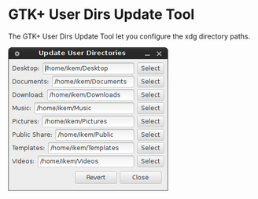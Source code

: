 # GTK+ User Dirs Update Tool

The GTK+ User Dirs Update Tool let you configure the xdg directory paths.

!["Screenshot of the Gtk User Dirs Update Tool"](https://github.com/ikem-krueger/gtk-user-dirs-update/blob/master/Screenshots/gtk-user-dirs-update.png)
